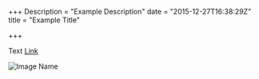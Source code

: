 +++
Description = "Example Description"
date = "2015-12-27T16:38:29Z"
title = "Example Title"

+++

Text
[Link](https://www.example.com/)

![Image Name](https://s3-eu-west-1.amazonaws.com/conoroneill.net/wp-content/uploads/2015/12/example.png)
